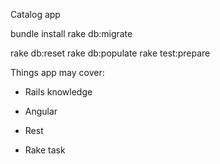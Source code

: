 Catalog app

bundle install
rake db:migrate

rake db:reset
rake db:populate
rake test:prepare

Things app may cover:

* Rails knowledge

* Angular

* Rest

* Rake task

